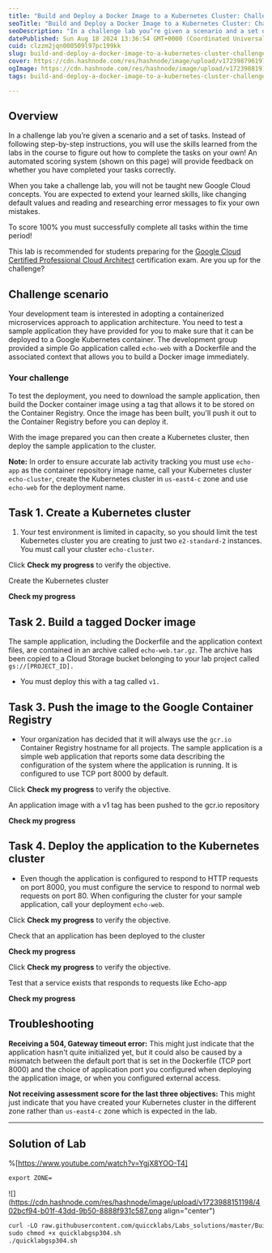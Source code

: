```yaml
---
title: "Build and Deploy a Docker Image to a Kubernetes Cluster: Challenge Lab - GSP304"
seoTitle: "Build and Deploy a Docker Image to a Kubernetes Cluster: Challenge Lab"
seoDescription: "In a challenge lab you’re given a scenario and a set of tasks. Instead of following step-by-step instructions, you will use the skills learned from the labs"
datePublished: Sun Aug 18 2024 13:36:54 GMT+0000 (Coordinated Universal Time)
cuid: clzzm2jqn000509l97pc199kk
slug: build-and-deploy-a-docker-image-to-a-kubernetes-cluster-challenge-lab-gsp304
cover: https://cdn.hashnode.com/res/hashnode/image/upload/v1723987961970/53661cb3-f904-4b75-9bc3-b95a427dc363.png
ogImage: https://cdn.hashnode.com/res/hashnode/image/upload/v1723988191653/451db203-618f-4620-a7de-d2ee38642abe.png
tags: build-and-deploy-a-docker-image-to-a-kubernetes-cluster-challenge-lab-gsp304, gsp304

---
```


## **Overview**

In a challenge lab you’re given a scenario and a set of tasks. Instead of following step-by-step instructions, you will use the skills learned from the labs in the course to figure out how to complete the tasks on your own! An automated scoring system (shown on this page) will provide feedback on whether you have completed your tasks correctly.

When you take a challenge lab, you will not be taught new Google Cloud concepts. You are expected to extend your learned skills, like changing default values and reading and researching error messages to fix your own mistakes.

To score 100% you must successfully complete all tasks within the time period!

This lab is recommended for students preparing for the [Google Cloud Certified Professional Cloud Architect](https://cloud.google.com/certification/cloud-architect) certification exam. Are you up for the challenge?

## **Challenge scenario**

Your development team is interested in adopting a containerized microservices approach to application architecture. You need to test a sample application they have provided for you to make sure that it can be deployed to a Google Kubernetes container. The development group provided a simple Go application called `echo-web` with a Dockerfile and the associated context that allows you to build a Docker image immediately.

### Your challenge

To test the deployment, you need to download the sample application, then build the Docker container image using a tag that allows it to be stored on the Container Registry. Once the image has been built, you'll push it out to the Container Registry before you can deploy it.

With the image prepared you can then create a Kubernetes cluster, then deploy the sample application to the cluster.

**Note:** In order to ensure accurate lab activity tracking you must use `echo-app` as the container repository image name, call your Kubernetes cluster `echo-cluster`, create the Kubernetes cluster in `us-east4-c` zone and use `echo-web` for the deployment name.

## **Task 1. Create a Kubernetes cluster**

1. Your test environment is limited in capacity, so you should limit the test Kubernetes cluster you are creating to just two `e2-standard-2` instances. You must call your cluster `echo-cluster`.
    

Click **Check my progress** to verify the objective.

Create the Kubernetes cluster

**Check my progress**

## **Task 2. Build a tagged Docker image**

The sample application, including the Dockerfile and the application context files, are contained in an archive called `echo-web.tar.gz`. The archive has been copied to a Cloud Storage bucket belonging to your lab project called `gs://[PROJECT_ID].`

* You must deploy this with a tag called `v1.`
    

## **Task 3. Push the image to the Google Container Registry**

* Your organization has decided that it will always use the `gcr.io` Container Registry hostname for all projects. The sample application is a simple web application that reports some data describing the configuration of the system where the application is running. It is configured to use TCP port 8000 by default.
    

Click **Check my progress** to verify the objective.

An application image with a v1 tag has been pushed to the gcr.io repository

**Check my progress**

## **Task 4. Deploy the application to the Kubernetes cluster**

* Even though the application is configured to respond to HTTP requests on port 8000, you must configure the service to respond to normal web requests on port 80. When configuring the cluster for your sample application, call your deployment `echo-web`.
    

Click **Check my progress** to verify the objective.

Check that an application has been deployed to the cluster

**Check my progress**

Click **Check my progress** to verify the objective.

Test that a service exists that responds to requests like Echo-app

**Check my progress**

## **Troubleshooting**

**Receiving a 504, Gateway timeout error:** This might just indicate that the application hasn't quite initialized yet, but it could also be caused by a mismatch between the default port that is set in the Dockerfile (TCP port 8000) and the choice of application port you configured when deploying the application image, or when you configured external access.

**Not receiving assessment score for the last three objectives:** This might just indicate that you have created your Kubernetes cluster in the different zone rather than `us-east4-c` zone which is expected in the lab.

---

## Solution of Lab

%[https://www.youtube.com/watch?v=YgjX8YOO-T4] 

```apache
export ZONE=
```

![](https://cdn.hashnode.com/res/hashnode/image/upload/v1723988151198/402bcf94-b01f-43dd-9b50-8888f931c587.png align="center")

```apache
curl -LO raw.githubusercontent.com/quiccklabs/Labs_solutions/master/Build%20and%20Deploy%20a%20Docker%20Image%20to%20a%20Kubernetes%20Cluster/quicklabgsp304.sh
sudo chmod +x quicklabgsp304.sh
./quicklabgsp304.sh
```